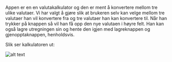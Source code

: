 Appen er en en valutakalkulator og den er ment å konvertere mellom tre ulike valutaer.
Vi har valgt å gjøre slik at brukeren selv kan velge mellom tre valutaer han vil konvertere fra og tre valutaer han kan konvertere til.
Når han trykker på knappen så vil han få opp den nye valutaen i høyre felt. Han kan også lagre utregningen sin og hente den igjen med lagreknappen og gjenopptaknappen, henholdsvis.

Slik ser kalkulatoren ut:

![alt text](https://scontent-arn2-1.xx.fbcdn.net/v/t1.15752-9/69760706_2364887796930332_4509731135567167488_n.png?_nc_cat=101&_nc_oc=AQmT-xczz9DJjRYcKGX-0lvvJkTdnCGlL1ANvyqG2v52xDtCu1X1szSOlfoPmNkbjSVni2GWHii6CjL3TnhGm8zH&_nc_ht=scontent-arn2-1.xx&oh=fbbcf4fca08e5ffd5273c0c8c4887880&oe=5E072927)